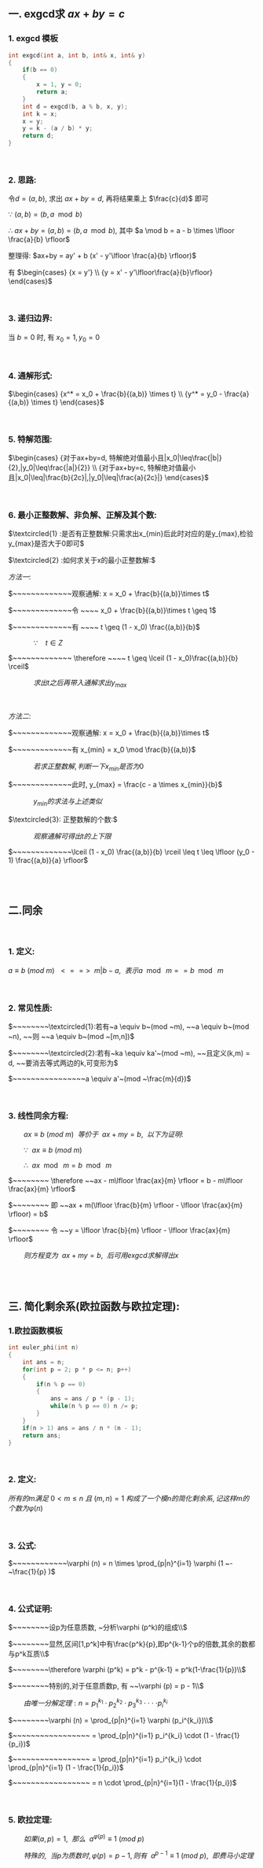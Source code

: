 ## 一. exgcd求 $ax + by = c$

### 1. exgcd 模板

```cpp
int exgcd(int a, int b, int& x, int& y)
{
    if(b == 0)
    {
        x = 1, y = 0;
        return a;
    }
    int d = exgcd(b, a % b, x, y);
    int k = x;
    x = y;
    y = k - (a / b) * y;
    return d;
}
```
<br>

### 2. 思路: 

令$d = (a, b)$, 求出 $ax + by = d$, 再将结果乘上 $\frac{c}{d}$ 即可

$\because$ $(a, b) = (b, a \mod b)$

$\therefore$ $ax+by=(a,b)=(b,a \mod b)$, 其中 $a \mod b = a - b \times \lfloor \frac{a}{b} \rfloor$

整理得: $ax+by = ay' + b (x' - y'\lfloor \frac{a}{b} \rfloor)$

有  $\begin{cases} {x = y'} \\ {y = x' - y'\lfloor\frac{a}{b}\rfloor} \end{cases}$

<br>

### 3. 递归边界: 

当 $b = 0$ 时, 有 $x_0 = 1, y_0 = 0$    

<br>

### 4. 通解形式:

 $\begin{cases} {x^* = x_0 + \frac{b}{(a,b)} \times t} \\ {y^* = y_0 - \frac{a}{(a,b)} \times t} \end{cases}$

<br>

### 5. 特解范围:

 $\begin{cases} {对于ax+by=d, 特解绝对值最小且|x_0|\leq\frac{|b|}{2},|y_0|\leq\frac{|a|}{2}} \\ {对于ax+by=c, 特解绝对值最小且|x_0|\leq|\frac{b}{2c}|,|y_0|\leq|\frac{a}{2c}|} \end{cases}$

<br>

### 6. 最小正整数解、非负解、正解及其个数:

$\textcircled{1} :是否有正整数解:只需求出x_{min}后此时对应的是y_{max},检验y_{max}是否大于0即可$

$\textcircled{2} :如何求关于x的最小正整数解:$

$方法一:$

$~~~~~~~~~~~~~观察通解: x = x_0 + \frac{b}{(a,b)}\times t$

$~~~~~~~~~~~~~令 ~~~~ x_0 + \frac{b}{(a,b)}\times t \geq 1$

$~~~~~~~~~~~~~有 ~~~~ t \geq (1 - x_0) \frac{(a,b)}{b}$

$~~~~~~~~~~~~~ \because ~~~~ t\in Z$

$~~~~~~~~~~~~~ \therefore ~~~~ t \geq \lceil (1 - x_0)\frac{(a,b)}{b} \rceil$

$~~~~~~~~~~~~~ 求出t之后再带入通解求出y_{max}$

$~$

$方法二:$

$~~~~~~~~~~~~~观察通解: x = x_0 + \frac{b}{(a,b)}\times t$

$~~~~~~~~~~~~~有 x_{min} = x_0 \mod \frac{b}{(a,b)}$

$~~~~~~~~~~~~~若求正整数解, 判断一下x_{min}是否为0$

$~~~~~~~~~~~~~此时, y_{max} = \frac{c - a \times x_{min}}{b}$

$~~~~~~~~~~~~~y_{min} 的求法与上述类似$

$\textcircled{3}: 正整数解的个数:$

$~~~~~~~~~~~~~观察通解可得出t的上下限$

$~~~~~~~~~~~~~\lceil (1 - x_0) \frac{(a,b)}{b} \rceil \leq t \leq \lfloor (y_0 - 1) \frac{(a,b)}{a} \rfloor$

<br>
<br>

## 二.同余

<br>

###  1. 定义:

$a \equiv b~(mod ~m) ~~ <==> ~~m|b-a, ~~表示 a \mod ~m == b \mod ~m$ 

<br>

###  2. 常见性质:

$~~~~~~~~\textcircled{1}:若有~a \equiv b~(mod ~m), ~~a \equiv b~(mod ~n), ~~则 ~~a \equiv b~(mod ~[m,n])$

$~~~~~~~~\textcircled{2}:若有~ka \equiv ka'~(mod ~m), ~~且定义(k,m) = d, ~~要消去等式两边的k,可变形为$

$~~~~~~~~~~~~~~~~a \equiv a'~(mod ~\frac{m}{d})$

<br>

### 3. 线性同余方程:

$~~~~~~~~ ax \equiv b~(mod ~m) ~~等价于 ~~ax + my = b, ~~以下为证明:$

$~~~~~~~~ \because ~~ax \equiv b~(mod ~m)$

$~~~~~~~~ \therefore ~~ax \mod ~m = b \mod ~m$

$~~~~~~~~ \therefore ~~ax - m\lfloor \frac{ax}{m} \rfloor = b - m\lfloor \frac{ax}{m} \rfloor$

$~~~~~~~~ 即 ~~ax + m(\lfloor \frac{b}{m} \rfloor - \lfloor \frac{ax}{m} \rfloor) = b$

$~~~~~~~~ 令 ~~y = \lfloor \frac{b}{m} \rfloor - \lfloor \frac{ax}{m} \rfloor$

$~~~~~~~~ 则方程变为 ~~ax+my=b, ~~后可用exgcd求解得出x$

<br>
<br>

## 三. 简化剩余系(欧拉函数与欧拉定理):

### 1.欧拉函数模板

```cpp
int euler_phi(int n) 
{
    int ans = n;
    for(int p = 2; p * p <= n; p++)
    {
        if(n % p == 0)
        {
            ans = ans / p * (p - 1);
            while(n % p == 0) n /= p;
        }
    }
    if(n > 1) ans = ans / n * (n - 1);
    return ans;
}
```

<br>

### 2. 定义:

$所有的m满足~0 < m \leq n ~且 ~(m,n) = 1 ~构成了一个模n的简化剩余系,记这样m的个数为\varphi (n)$

<br>

### 3. 公式:

$~~~~~~~~~~~~\varphi (n) = n \times \prod_{p|n}^{i=1} \varphi (1 ~- ~\frac{1}{p} )$

<br>

### 4. 公式证明:    

$~~~~~~~~设p为任意质数, ~分析\varphi (p^k)的组成\\$

$~~~~~~~~显然,区间[1,p^k]中有\frac{p^k}{p},即p^{k-1}个p的倍数,其余的数都与p^k互质\\$

$~~~~~~~~\therefore \varphi (p^k) = p^k - p^{k-1} = p^k(1-\frac{1}{p})\\$

$~~~~~~~~特别的,对于任意质数p, 有 ~~\varphi (p) = p - 1\\$

$~~~~~~~~由唯一分解定理: n = p_1^{k_1} \cdot p_2^{k_2} \cdot p_3^{k_3} \cdot\cdot\cdot\cdot p_i^{k_i}$

$~~~~~~~~\varphi (n) = \prod_{p|n}^{i=1} \varphi (p_i^{k_i})\\$

$~~~~~~~~~~~~~~~~~ = \prod_{p|n}^{i=1} p_i^{k_i} \cdot (1 - \frac{1}{p_i})$

$~~~~~~~~~~~~~~~~~ = \prod_{p|n}^{i=1} p_i^{k_i} \cdot \prod_{p|n}^{i=1} (1 - \frac{1}{p_i})$

$~~~~~~~~~~~~~~~~~ = n \cdot \prod_{p|n}^{i=1}(1 - \frac{1}{p_i})$

<br>

### 5. 欧拉定理:

$~~~~~~~~如果(a,p) = 1, ~~那么 ~~ a^{\varphi (p)} \equiv 1 ~(mod ~p)$

$~~~~~~~~特殊的, ~~当p为质数时, \varphi (p) = p - 1, 则有 ~~a^{p-1}\equiv 1 ~(mod ~p), ~~即费马小定理$